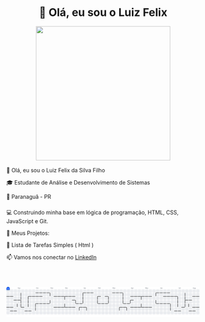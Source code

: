 <h1 align="center">👋 Olá, eu sou o Luiz Felix</h1>

<div align="center">
  <img src="https://i.pinimg.com/originals/21/11/61/21116158daaeb1459b4ec0758505e1ad.gif" height="350" width="350" />
</div>
 
  👋 Olá, eu sou o Luiz Felix da Silva Filho

  🎓 Estudante de Análise e Desenvolvimento de Sistemas
  
  📍 Paranaguâ - PR
###
💻 Construindo minha base em lógica de programação, HTML, CSS, JavaScript e Git.
  
  📌 Meus Projetos:

🔹 Lista de Tarefas Simples ( Html )

📫 Vamos nos conectar no [LinkedIn](https://www.linkedin.com/in/luiz-felix0)
###

<div align="center">
  <img src="https://streak-stats.demolab.com?user=LuizFelix93&locale=en&mode=daily&theme=dracula&hide_border=false&border_radius=5&order=3" height="250" alt=""  />
</div>

###

<picture>
  <source media="(prefers-color-scheme: dark)" srcset="https://raw.githubusercontent.com/LuizFelix93/LuizFelix93/output/pacman-contribution-graph-dark.svg">
  <source media="(prefers-color-scheme: light)" srcset="https://raw.githubusercontent.com/LuizFelix93/LuizFelix93/output/pacman-contribution-graph.svg">
  <img alt="pacman contribution graph" src="https://raw.githubusercontent.com/LuizFelix93/LuizFelix93/output/pacman-contribution-graph.svg">
</picture>

###
